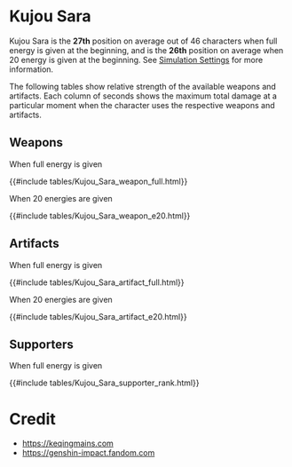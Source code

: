 # Kujou Sara

Kujou Sara is the **27th** position on average out of 46
characters when full energy is given at the beginning, and is the
**26th** position on average when 20 energy is given at the
beginning. See [Simulation Settings](./simulation_settings.md) for more
information.

The following tables show relative strength of the available weapons and
artifacts. Each column of seconds shows the maximum total damage at a
particular moment when the character uses the respective weapons and
artifacts.

## Weapons

When full energy is given

{{#include tables/Kujou_Sara_weapon_full.html}}

When 20 energies are given

{{#include tables/Kujou_Sara_weapon_e20.html}}

## Artifacts

When full energy is given

{{#include tables/Kujou_Sara_artifact_full.html}}

When 20 energies are given

{{#include tables/Kujou_Sara_artifact_e20.html}}

## Supporters

When full energy is given

{{#include tables/Kujou_Sara_supporter_rank.html}}

# Credit

- <https://keqingmains.com>
- <https://genshin-impact.fandom.com>

